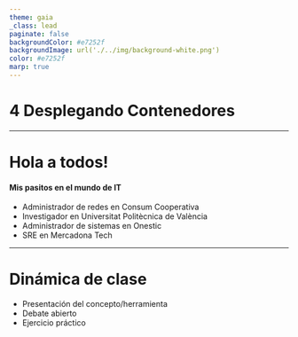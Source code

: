 ```yaml
---
theme: gaia
_class: lead
paginate: false
backgroundColor: #e7252f
backgroundImage: url('./../img/background-white.png')
color: #e7252f
marp: true
---
```

<!-- _backgroundImage: url('./../img/background-red.png') -->
<!-- _color: white -->

# 4 Desplegando Contenedores

---
# Hola a todos!

#### Mis pasitos en el mundo de IT 

- Administrador de redes en Consum Cooperativa
- Investigador en Universitat Politècnica de València
- Administrador de sistemas en Onestic
- SRE en Mercadona Tech

---
# Dinámica de clase

- Presentación del concepto/herramienta
- Debate abierto
- Ejercicio práctico

